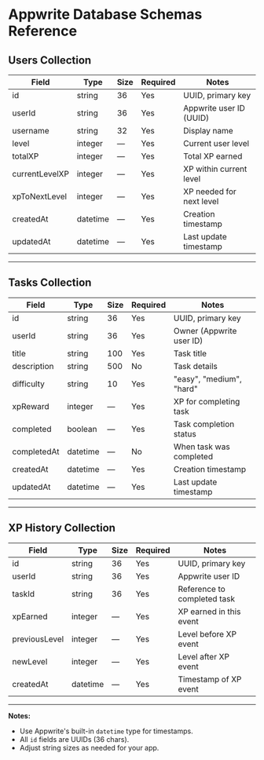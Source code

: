 # Appwrite Database Schemas Reference

## Users Collection

| Field          | Type     | Size | Required | Notes                    |
| -------------- | -------- | ---- | -------- | ------------------------ |
| id             | string   | 36   | Yes      | UUID, primary key        |
| userId         | string   | 36   | Yes      | Appwrite user ID (UUID)  |
| username       | string   | 32   | Yes      | Display name             |
| level          | integer  | —    | Yes      | Current user level       |
| totalXP        | integer  | —    | Yes      | Total XP earned          |
| currentLevelXP | integer  | —    | Yes      | XP within current level  |
| xpToNextLevel  | integer  | —    | Yes      | XP needed for next level |
| createdAt      | datetime | —    | Yes      | Creation timestamp       |
| updatedAt      | datetime | —    | Yes      | Last update timestamp    |

---

## Tasks Collection

| Field       | Type     | Size | Required | Notes                    |
| ----------- | -------- | ---- | -------- | ------------------------ |
| id          | string   | 36   | Yes      | UUID, primary key        |
| userId      | string   | 36   | Yes      | Owner (Appwrite user ID) |
| title       | string   | 100  | Yes      | Task title               |
| description | string   | 500  | No       | Task details             |
| difficulty  | string   | 10   | Yes      | "easy", "medium", "hard" |
| xpReward    | integer  | —    | Yes      | XP for completing task   |
| completed   | boolean  | —    | Yes      | Task completion status   |
| completedAt | datetime | —    | No       | When task was completed  |
| createdAt   | datetime | —    | Yes      | Creation timestamp       |
| updatedAt   | datetime | —    | Yes      | Last update timestamp    |

---

## XP History Collection

| Field         | Type     | Size | Required | Notes                       |
| ------------- | -------- | ---- | -------- | --------------------------- |
| id            | string   | 36   | Yes      | UUID, primary key           |
| userId        | string   | 36   | Yes      | Appwrite user ID            |
| taskId        | string   | 36   | Yes      | Reference to completed task |
| xpEarned      | integer  | —    | Yes      | XP earned in this event     |
| previousLevel | integer  | —    | Yes      | Level before XP event       |
| newLevel      | integer  | —    | Yes      | Level after XP event        |
| createdAt     | datetime | —    | Yes      | Timestamp of XP event       |

---

**Notes:**

- Use Appwrite's built-in `datetime` type for timestamps.
- All `id` fields are UUIDs (36 chars).
- Adjust string sizes as needed for your app.
